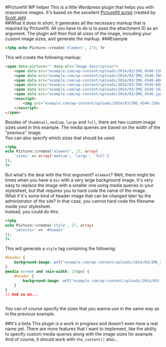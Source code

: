 #Picturefill WP helper
This is a little Wordpress plugin that helps you with responsive images. It's based on the excellent
[Picturefill script](https://github.com/scottjehl/picturefill) created by [Scott Jehl](http://scottjehl.com).  
##What it does
In short, it generates all the necessary markup that is required by Picturefill. All you have to do is to pass the attachment ID as an argument.  The plugin will then find all sizes of the image, including your custom image sizes, and generate the markup.
###Example
````php
<?php echo Picture::create('element', 27); ?>
```` 
This will create the following markup:
````html
<span data-picture="" data-alt="Image description">
	<span data-src="example.com/wp-content/uploads/2014/03/IMG_4540-150x150.jpg"></span>
	<span data-src="example.com/wp-content/uploads/2014/03/IMG_4540-300x199.jpg" data-media="(min-width: 150px)"></span>
	<span data-src="example.com/wp-content/uploads/2014/03/IMG_4540-480x319.jpg" data-media="(min-width: 300px)"></span>
	<span data-src="example.com/wp-content/uploads/2014/03/IMG_4540-880x585.jpg" data-media="(min-width: 480px)"></span>
	<span data-src="example.com/wp-content/uploads/2014/03/IMG_4540-1024x681.jpg" data-media="(min-width: 880px)"></span>
	<span data-src="example.com/wp-content/uploads/2014/03/IMG_4540.jpg" data-media="(min-width: 1024px)"></span>
	<noscript>
		<img src="example.com/wp-content/uploads/2014/03/IMG_4540-150x150.jpg" alt="Image description">
	</noscript>
</span>
````
	
Besides of ``thumbnail``, ``medium``, ``large`` and ``full``, there are two custom image sizes used in this example.  The media queries are based on the width of the "previous" image.  
You can also specify which sizes that should be used:  
	
````php
<?php 
echo Picture::create('element', 27, array(
	'sizes' => array('medium', 'large', 'full')
)); 
?>
````
But what's the deal with the first argument? ``element``? Well, there might be times when you have a ``div`` with a very large background image. It's very easy to replace the image with a smaller one using media queries in your stylesheet, but that requires you to hard code the name of the image.  
What if it's some kind of header image that can be changed later by the administrator of the site? In that case, you cannot hard code the filename inside your stylesheet.  
Instead, you could do this:
````php
<?php
echo Picture::create('style', 27, array(
	'selector' => '#header'
));
?>
````
This will generate a ``style`` tag containing the following:
````css
#header {
	background-image: url("example.com/wp-content/uploads/2014/03/IMG_4540-150x150.jpg");
}
@media screen and (min-width: 150px) {
	#header {
		background-image: url("example.com/wp-content/uploads/2014/03/IMG_4540-300x199.jpg");
	}
} 
// And so on...
	
````
You can of course specify the sizes that you wanna use in the same way as in the previous example. 

##It's a beta
This plugin is a work in progress and doesn't even have a real name yet. There are more features that I want to implement, like the ability to specify custom media queries along with the image sizes for example.  
And of course, it should work with ``the_content()`` also...
	

